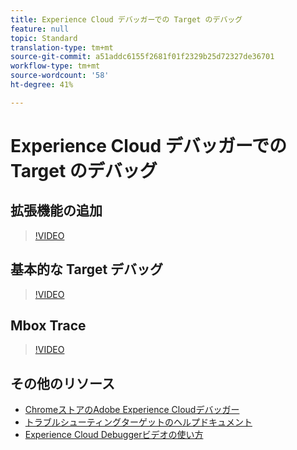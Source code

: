 ```yaml
---
title: Experience Cloud デバッガーでの Target のデバッグ
feature: null
topic: Standard
translation-type: tm+mt
source-git-commit: a51addc6155f2681f01f2329b25d72327de36701
workflow-type: tm+mt
source-wordcount: '58'
ht-degree: 41%

---
```



# Experience Cloud デバッガーでの Target のデバッグ

## 拡張機能の追加

>[!VIDEO](https://video.tv.adobe.com/v/23114/?quality=12)

## 基本的な Target デバッグ

>[!VIDEO](https://video.tv.adobe.com/v/23115/?quality=12)

## Mbox Trace

>[!VIDEO](https://video.tv.adobe.com/v/23113/?quality=12)

## その他のリソース

+ [ChromeストアのAdobe Experience Cloudデバッガー](https://chrome.google.com/webstore/detail/adobe-experience-cloud-de/ocdmogmohccmeicdhlhhgepeaijenapj?hl=en)
+ [トラブルシューティングターゲットのヘルプドキュメント](/help/r-troubleshooting-target/troubleshooting-target.md)
+ [Experience Cloud Debuggerビデオの使い方](https://helpx.adobe.com/marketing-cloud-core/kt/using/experience-cloud-debugger-feature-video-use.html)

